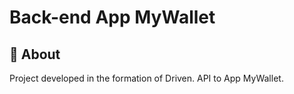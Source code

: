 # Back-end App MyWallet

##  :link: About

Project developed in the formation of Driven. API to App MyWallet.